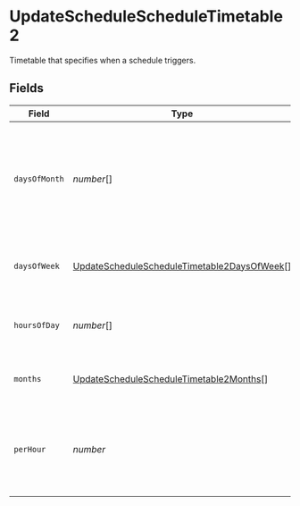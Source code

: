 # UpdateScheduleScheduleTimetable2

Timetable that specifies when a schedule triggers.


## Fields

| Field                                                                                                                 | Type                                                                                                                  | Required                                                                                                              | Description                                                                                                           |
| --------------------------------------------------------------------------------------------------------------------- | --------------------------------------------------------------------------------------------------------------------- | --------------------------------------------------------------------------------------------------------------------- | --------------------------------------------------------------------------------------------------------------------- |
| `daysOfMonth`                                                                                                         | *number*[]                                                                                                            | :heavy_check_mark:                                                                                                    | Days in a month in which the schedule triggers. This is mutually exclusive with days in a week.                       |
| `daysOfWeek`                                                                                                          | [UpdateScheduleScheduleTimetable2DaysOfWeek](../../models/operations/updateschedulescheduletimetable2daysofweek.md)[] | :heavy_minus_sign:                                                                                                    | Days in a week in which the schedule triggers.                                                                        |
| `hoursOfDay`                                                                                                          | *number*[]                                                                                                            | :heavy_check_mark:                                                                                                    | Hours in a day in which the schedule triggers.                                                                        |
| `months`                                                                                                              | [UpdateScheduleScheduleTimetable2Months](../../models/operations/updateschedulescheduletimetable2months.md)[]         | :heavy_minus_sign:                                                                                                    | Months in which the schedule triggers.                                                                                |
| `perHour`                                                                                                             | *number*                                                                                                              | :heavy_check_mark:                                                                                                    | Number of times a schedule triggers per hour, value must be between 1 and 60                                          |